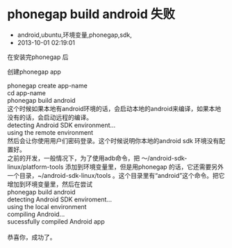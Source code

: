 # phonegap build android 失败
- android,ubuntu,环境变量,phonegap,sdk,
- 2013-10-01 02:19:01

在安装完phonegap 后<div>创建phonegap app</div>
<div class="code">phonegap create app-name<br>
cd app-name<br>
phonegap build android</div>

<div>这个时候如果本地有android环境的话，会启动本地的android来编译，如果本地没有的话，会启动远程的编译。</div>
<div class="code">detecting Android SDK environment...<br>
using the remote environment&nbsp;</div>

<div>然后会让你使用用户们密码登录。这个时候说明你本地的android sdk 环境没有配置好。</div><div>之前的开发，一般情况下，为了使用adb命令，把 ～/android-sdk-linux/platform-tools 添加到环境变量里，但是用phonegap 的话，它还需要另外一个目录，~/android-sdk-linux/tools 。这个目录里有“android”这个命令。把它增加到环境变量里，然后在尝试</div>
<div class="code">phonegap build android<br>
detecting Android SDK enviroment...<br>
using the local environment<br>
compiling Android...<br>
sucessfully compiled Android app</div>

<div><br /></div><div>恭喜你，成功了。&nbsp;</div>